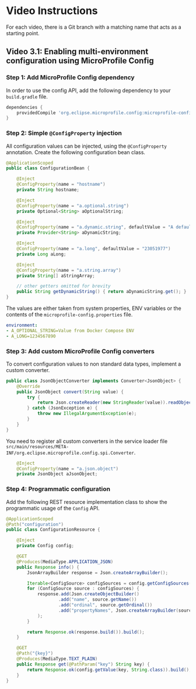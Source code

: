 # Video Instructions

For each video, there is a Git branch with a matching name that acts as a
starting point.

## Video 3.1: Enabling multi-environment configuration using MicroProfile Config

### Step 1: Add MicroProfile Config dependency

In order to use the config API, add the following dependency to your `build.gradle` file.
```groovy
dependencies {
    providedCompile 'org.eclipse.microprofile.config:microprofile-config-api:1.3'
}
```

### Step 2: Simple `@ConfigProperty` injection

All configuration values can be injected, using the `@ConfigProperty` annotation. Create the
following configuration bean class.
```java
@ApplicationScoped
public class ConfigurationBean {

    @Inject
    @ConfigProperty(name = "hostname")
    private String hostname;

    @Inject
    @ConfigProperty(name = "a.optional.string")
    private Optional<String> aOptionalString;

    @Inject
    @ConfigProperty(name = "a.dynamic.string", defaultValue = "A default value.")
    private Provider<String> aDynamicString;

    @Inject
    @ConfigProperty(name = "a.long", defaultValue = "23051977")
    private Long aLong;

    @Inject
    @ConfigProperty(name = "a.string.array")
    private String[] aStringArray;

    // other getters omitted for brevity
    public String getDynamicString() { return aDynamicString.get(); }
}
```

The values are either taken from system properties, ENV variables or the contents
of the `microprofile-config.properties` file.

```yaml
environment:
- A_OPTIONAL_STRING=Value from Docker Compose ENV
- A_LONG=1234567890
```

### Step 3: Add custom MicroProfile Config converters

To convert configuration values to non standard data types, implement a custom converter.
```java
public class JsonObjectConverter implements Converter<JsonObject> {
    @Override
    public JsonObject convert(String value) {
        try {
            return Json.createReader(new StringReader(value)).readObject();
        } catch (JsonException e) {
            throw new IllegalArgumentException(e);
        }
    }
}
```

You need to register all custom converters in the service loader file 
`src/main/resources/META-INF/org.eclipse.microprofile.config.spi.Converter`.

```java
    @Inject
    @ConfigProperty(name = "a.json.object")
    private JsonObject aJsonObject;
```

### Step 4: Programmatic configuration

Add the following REST resource implementation class to show the programmatic usage of the `Config` API.

```java
@ApplicationScoped
@Path("configuration")
public class ConfigurationResource {

    @Inject
    private Config config;

    @GET
    @Produces(MediaType.APPLICATION_JSON)
    public Response info() {
        JsonArrayBuilder response = Json.createArrayBuilder();

        Iterable<ConfigSource> configSources = config.getConfigSources();
        for (ConfigSource source : configSources) {
            response.add(Json.createObjectBuilder()
                    .add("name", source.getName())
                    .add("ordinal", source.getOrdinal())
                    .add("propertyNames", Json.createArrayBuilder(source.getPropertyNames()))
            );
        }

        return Response.ok(response.build()).build();
    }

    @GET
    @Path("{key}")
    @Produces(MediaType.TEXT_PLAIN)
    public Response get(@PathParam("key") String key) {
        return Response.ok(config.getValue(key, String.class)).build();
    }
}
```